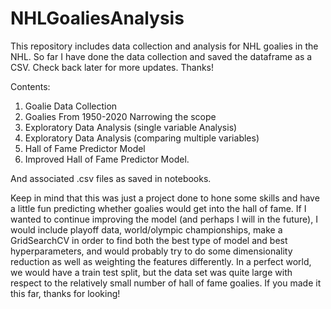 # NHLGoaliesAnalysis
This repository includes data collection and analysis for NHL goalies in the NHL.  So far I have done the data collection and saved the dataframe as a CSV.  Check back later for more updates.  Thanks!

Contents:
1. Goalie Data Collection
2. Goalies From 1950-2020 Narrowing the scope
3. Exploratory Data Analysis (single variable Analysis)
4. Exploratory Data Analysis (comparing multiple variables)
5. Hall of Fame Predictor Model
6. Improved Hall of Fame Predictor Model.

And associated .csv files as saved in notebooks.

Keep in mind that this was just a project done to hone some skills and have a little fun predicting whether goalies would get into the hall of fame.  If I wanted to continue improving the model (and perhaps I will in the future), I would include playoff data, world/olympic championships, make a GridSearchCV in order to find both the best type of model and best hyperparameters, and would probably try to do some dimensionality reduction as well as weighting the features differently.  In a perfect world, we would have a train test split, but the data set was quite large with respect to the relatively small number of hall of fame goalies.  If you made it this far, thanks for looking!
